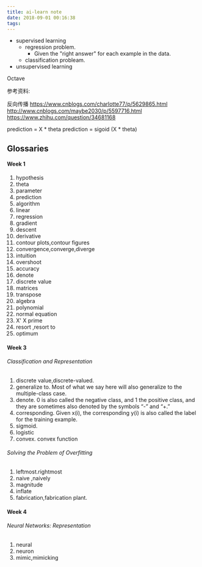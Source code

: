 ```yaml
---
title: ai-learn note
date: 2018-09-01 00:16:38
tags:
---
```



+ supervised learning
  + regression problem.
    + Given the "right answer" for each example in the data.
  + classification probleam.
+ unsupervised learning

Octave


参考资料:

反向传播 https://www.cnblogs.com/charlotte77/p/5629865.html
http://www.cnblogs.com/maybe2030/p/5597716.html
https://www.zhihu.com/question/34681168



prediction = X * theta
prediction = sigoid (X * theta)

## Glossaries ##

#### Week 1 ####
1. hypothesis
2. theta
3. parameter
4. prediction
5. algorithm
6. linear
7. regression
8. gradient
9. descent
10. derivative
11. contour plots,contour figures
12. convergence,converge,diverge
13. intuition
14. overshoot
15. accuracy
16. denote
17. discrete value
18. matrices
19. transpose
20. algebra
21. polynomial
22. normal equation
23. X' X prime
24. resort ,resort to
25. optimum


#### Week 3 ####
###### Classification and Representation ######
1. discrete value,discrete-valued.
2. generalize to. Most of what we say here will also generalize to the multiple-class case.
3. denote. 0 is also called the negative class, and 1 the positive class, and they are sometimes also denoted by the symbols “-” and “+.”
4. corresponding. Given x(i), the corresponding y(i)  is also called the label for the training example.
5. sigmoid.
6. logistic
7. convex. convex function

###### Solving the Problem of Overfitting ######
1. leftmost.rightmost
2. naive ,naively
3. magnitude
4. inflate
5. fabrication,fabrication plant.

#### Week 4 ####
###### Neural Networks: Representation ######
1. neural
2. neuron
3. mimic,mimicking
